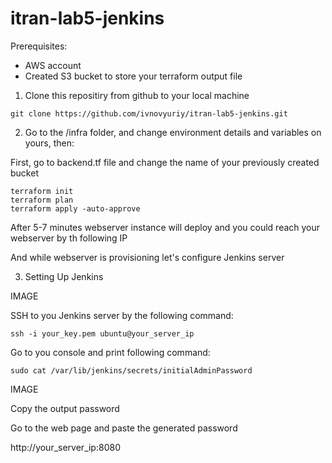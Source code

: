 # itran-lab5-jenkins

Prerequisites:

- AWS account
- Created S3 bucket to store your terraform output file 

1. Clone this repositiry from github to your local machine

```
git clone https://github.com/ivnovyuriy/itran-lab5-jenkins.git
```

2. Go to the /infra folder, and change environment details and variables on yours, then:

First, go to backend.tf file and change the name of your previously created bucket

```
terraform init
terraform plan
terraform apply -auto-approve
```
After 5-7 minutes webserver instance will deploy and you could reach your webserver by th following IP

And while webserver is provisioning let's configure Jenkins server

3. Setting Up Jenkins

IMAGE

SSH to you Jenkins server by the following command:

```
ssh -i your_key.pem ubuntu@your_server_ip
```

Go to you console and print following command:
```
sudo cat /var/lib/jenkins/secrets/initialAdminPassword
```
IMAGE

Copy the output password

Go to the web page and paste the generated password

http://your_server_ip:8080

